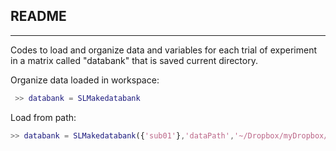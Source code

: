 
## README
_________________________

Codes to load and organize data and variables for each trial of experiment in a matrix called "databank" that is saved current directory.

Organize data loaded in workspace:
```matlab
 >> databank = SLMakedatabank
```

Load from path:
```matlab
>> databank = SLMakedatabank({'sub01'},'dataPath','~/Dropbox/myDropbox/Project_withJustin/data/dataPsychophy/proj01_priorStrength','experiment','vonMisesPrior');
```

